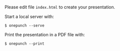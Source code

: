 Please edit file `index.html` to create your presentation.

Start a local server with:

```
$ onepunch --serve
```

Print the presentation in a PDF file with:

```
$ onepunch --print
```
